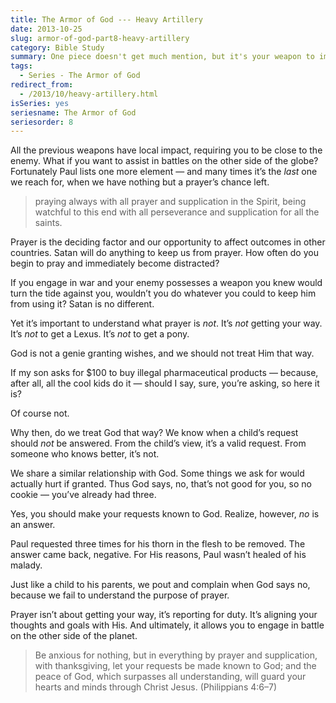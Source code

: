 ```yaml
---
title: The Armor of God --- Heavy Artillery
date: 2013-10-25
slug: armor-of-god-part8-heavy-artillery
category: Bible Study
summary: One piece doesn't get much mention, but it's your weapon to impact battles far away, like long range artillery.
tags: 
  - Series - The Armor of God
redirect_from:
  - /2013/10/heavy-artillery.html
isSeries: yes
seriesname: The Armor of God
seriesorder: 8
---
```




All the previous weapons have local impact, requiring you to be close to
the enemy. What if you want to assist in battles on the other side of
the globe? Fortunately Paul lists one more element — and many times it’s
the *last* one we reach for, when we have nothing but a prayer’s chance
left.

> praying always with all prayer and supplication in the Spirit, being
> watchful to this end with all perseverance and supplication for all
> the saints.

Prayer is the deciding factor and our opportunity to affect outcomes in
other countries. Satan will do anything to keep us from prayer. How
often do you begin to pray and immediately become distracted?

If you engage in war and your enemy possesses a weapon you knew would
turn the tide against you, wouldn’t you do whatever you could to keep
him from using it? Satan is no different.

Yet it’s important to understand what prayer is *not*. It’s *not*
getting your way. It’s *not* to get a Lexus. It’s *not* to get a pony.

God is not a genie granting wishes, and we should not treat Him that
way.

If my son asks for $100 to buy illegal pharmaceutical products —
because, after all, all the cool kids do it — should I say, sure, you’re
asking, so here it is?

Of course not.

Why then, do we treat God that way? We know when a child’s request
should *not* be answered. From the child’s view, it’s a valid request.
From someone who knows better, it’s not.

We share a similar relationship with God. Some things we ask for would
actually hurt if granted. Thus God says, no, that’s not good for you, so
no cookie — you’ve already had three.

Yes, you should make your requests known to God. Realize, however, *no*
is an answer.

Paul requested three times for his thorn in the flesh to be removed. The
answer came back, negative. For His reasons, Paul wasn’t healed of his
malady.

Just like a child to his parents, we pout and complain when God says no,
because we fail to understand the purpose of prayer.

Prayer isn’t about getting your way, it’s reporting for duty. It’s
aligning your thoughts and goals with His. And ultimately, it allows you
to engage in battle on the other side of the planet.

> Be anxious for nothing, but in everything by prayer and supplication,
> with thanksgiving, let your requests be made known to God; and the
> peace of God, which surpasses all understanding, will guard your
> hearts and minds through Christ Jesus. (Philippians 4:6–7)
